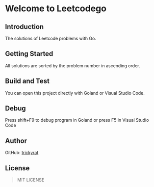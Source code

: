 # Welcome to Leetcodego

## Introduction

The solutions of Leetcode problems with Go.

## Getting Started

All solutions are sorted by the problem number in ascending order.

## Build and Test

You can open this project directly with Goland or Visual Studio Code.

## Debug

Press shift+F9 to debug program in Goland 
or press F5 in Visual Studio Code

## Author

GitHub: [trickyrat](https://github.com/trickyrat)

## License

> MIT LICENSE